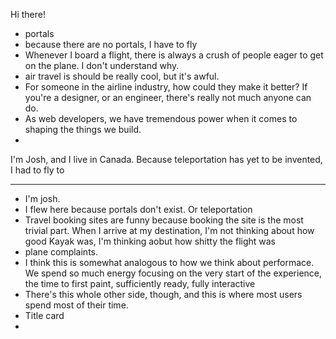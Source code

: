 Hi there!

- portals
- because there are no portals, I have to fly
- Whenever I board a flight, there is always a crush of people eager to get on the plane. I don't understand why.
- air travel is should be really cool, but it's awful.
- For someone in the airline industry, how could they make it better? If you're a designer, or an engineer, there's really not much anyone can do.
- As web developers, we have tremendous power when it comes to shaping the things we build.
-

I'm Josh, and I live in Canada. Because teleportation has yet to be invented, I had to fly to

---

- I'm josh.
- I flew here because portals don't exist. Or teleportation
- Travel booking sites are funny because booking the site is the most trivial part. When I arrive at my destination, I'm not thinking about how good Kayak was, I'm thinking aobut how shitty the flight was
- plane complaints.
- I think this is somewhat analogous to how we think about performace. We spend so much energy focusing on the very start of the experience, the time to first paint, sufficiently ready, fully interactive
- There's this whole other side, though, and this is where most users spend most of their time.
- Title card
-
